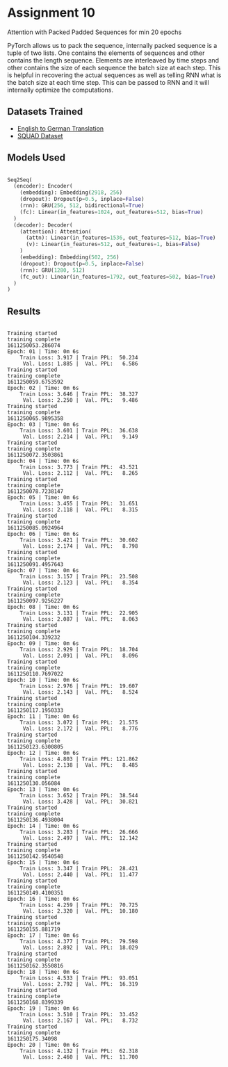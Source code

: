 # Assignment 10

Attention with Packed Padded Sequences for min 20 epochs

PyTorch allows us to pack the sequence, internally packed sequence is a tuple of two lists. One contains the elements of sequences and other contains the length sequence. Elements are interleaved by time steps and other contains the size of each sequence the batch size at each step. This is helpful in recovering the actual sequences as well as telling RNN what is the batch size at each time step. This can be passed to RNN and it will internally optimize the computations.

## Datasets Trained
- <a href= "https://github.com/nikshrimali/ENDGAME_MERGER/blob/main/Assignment10/Assignment_10_Packed_Padded.ipynb">English to German Translation </a>
- <a href = "https://github.com/nikshrimali/ENDGAME_MERGER/blob/main/Assignment10/SQUAD_Attention_PADDED.ipynb"> SQUAD Dataset </a>

## Models Used
```python

Seq2Seq(
  (encoder): Encoder(
    (embedding): Embedding(2918, 256)
    (dropout): Dropout(p=0.5, inplace=False)
    (rnn): GRU(256, 512, bidirectional=True)
    (fc): Linear(in_features=1024, out_features=512, bias=True)
  )
  (decoder): Decoder(
    (attention): Attention(
      (attn): Linear(in_features=1536, out_features=512, bias=True)
      (v): Linear(in_features=512, out_features=1, bias=False)
    )
    (embedding): Embedding(502, 256)
    (dropout): Dropout(p=0.5, inplace=False)
    (rnn): GRU(1280, 512)
    (fc_out): Linear(in_features=1792, out_features=502, bias=True)
  )
)

```
## Results

```

Training started
training complete
1611250053.286074
Epoch: 01 | Time: 0m 6s
	Train Loss: 3.917 | Train PPL:  50.234
	 Val. Loss: 1.885 |  Val. PPL:   6.586
Training started
training complete
1611250059.6753592
Epoch: 02 | Time: 0m 6s
	Train Loss: 3.646 | Train PPL:  38.327
	 Val. Loss: 2.250 |  Val. PPL:   9.486
Training started
training complete
1611250065.9895358
Epoch: 03 | Time: 0m 6s
	Train Loss: 3.601 | Train PPL:  36.638
	 Val. Loss: 2.214 |  Val. PPL:   9.149
Training started
training complete
1611250072.3503861
Epoch: 04 | Time: 0m 6s
	Train Loss: 3.773 | Train PPL:  43.521
	 Val. Loss: 2.112 |  Val. PPL:   8.265
Training started
training complete
1611250078.7238147
Epoch: 05 | Time: 0m 6s
	Train Loss: 3.455 | Train PPL:  31.651
	 Val. Loss: 2.118 |  Val. PPL:   8.315
Training started
training complete
1611250085.0924964
Epoch: 06 | Time: 0m 6s
	Train Loss: 3.421 | Train PPL:  30.602
	 Val. Loss: 2.174 |  Val. PPL:   8.798
Training started
training complete
1611250091.4957643
Epoch: 07 | Time: 0m 6s
	Train Loss: 3.157 | Train PPL:  23.508
	 Val. Loss: 2.123 |  Val. PPL:   8.354
Training started
training complete
1611250097.9256227
Epoch: 08 | Time: 0m 6s
	Train Loss: 3.131 | Train PPL:  22.905
	 Val. Loss: 2.087 |  Val. PPL:   8.063
Training started
training complete
1611250104.339232
Epoch: 09 | Time: 0m 6s
	Train Loss: 2.929 | Train PPL:  18.704
	 Val. Loss: 2.091 |  Val. PPL:   8.096
Training started
training complete
1611250110.7697022
Epoch: 10 | Time: 0m 6s
	Train Loss: 2.976 | Train PPL:  19.607
	 Val. Loss: 2.143 |  Val. PPL:   8.524
Training started
training complete
1611250117.1950333
Epoch: 11 | Time: 0m 6s
	Train Loss: 3.072 | Train PPL:  21.575
	 Val. Loss: 2.172 |  Val. PPL:   8.776
Training started
training complete
1611250123.6300805
Epoch: 12 | Time: 0m 6s
	Train Loss: 4.803 | Train PPL: 121.862
	 Val. Loss: 2.138 |  Val. PPL:   8.485
Training started
training complete
1611250130.056084
Epoch: 13 | Time: 0m 6s
	Train Loss: 3.652 | Train PPL:  38.544
	 Val. Loss: 3.428 |  Val. PPL:  30.821
Training started
training complete
1611250136.4938004
Epoch: 14 | Time: 0m 6s
	Train Loss: 3.283 | Train PPL:  26.666
	 Val. Loss: 2.497 |  Val. PPL:  12.142
Training started
training complete
1611250142.9540548
Epoch: 15 | Time: 0m 6s
	Train Loss: 3.347 | Train PPL:  28.421
	 Val. Loss: 2.440 |  Val. PPL:  11.477
Training started
training complete
1611250149.4100351
Epoch: 16 | Time: 0m 6s
	Train Loss: 4.259 | Train PPL:  70.725
	 Val. Loss: 2.320 |  Val. PPL:  10.180
Training started
training complete
1611250155.881719
Epoch: 17 | Time: 0m 6s
	Train Loss: 4.377 | Train PPL:  79.598
	 Val. Loss: 2.892 |  Val. PPL:  18.029
Training started
training complete
1611250162.3550816
Epoch: 18 | Time: 0m 6s
	Train Loss: 4.533 | Train PPL:  93.051
	 Val. Loss: 2.792 |  Val. PPL:  16.319
Training started
training complete
1611250168.8399339
Epoch: 19 | Time: 0m 6s
	Train Loss: 3.510 | Train PPL:  33.452
	 Val. Loss: 2.167 |  Val. PPL:   8.732
Training started
training complete
1611250175.34098
Epoch: 20 | Time: 0m 6s
	Train Loss: 4.132 | Train PPL:  62.318
	 Val. Loss: 2.460 |  Val. PPL:  11.700
```
